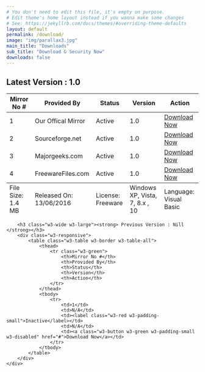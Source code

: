 ```yaml
---
# You don't need to edit this file, it's empty on purpose.
# Edit theme's home layout instead if you wanna make some changes
# See: https://jekyllrb.com/docs/themes/#overriding-theme-defaults
layout: default
permalink: /download/
image: "img/parallax3.jpg"
main_title: "Downloads"
sub_title: "Download G Security Now"
downloads: false
---
```


<div class="w3-display-container w3-padding-64 w3-gray w3-opacity-min">
	<div class="w3-container">
		<h2 class="w3-wide w3-large"><strong> Latest Version : 1.0 </strong></h2>
		<div class="w3-responsive">
			<table class="w3-table w3-border w3-table-all">
				<thead>
				<tr class="w3-green">
					<th>Mirror No #</th>
					<th>Provided By</th>
					<th>Status</th>
					<th>Version</th>
					<th>Action</th>
				</tr>
				</thead>
				<tbody>
					<tr>
						<td>1</td>
						<td>Our Offical Mirror</td>
						<td><label class="w3-green w3-padding-small">Active</label></td>
						<td>1.0</td>
						<td><a class="w3-button w3-green w3-padding-small" href="/downloads/GSecurityv1.0.zip">Download Now</a></td>
					</tr>
					<tr>
						<td>2</td>
						<td>Sourceforge.net</td>
						<td><label class="w3-green w3-padding-small">Active</label></td>
						<td>1.0</td>
						<td><a class="w3-button w3-green w3-padding-small" href="http://www.sourceforge.net/projects/g-security-desktop-locker/files/latest/download">Download Now</a></td>
					</tr>
					<tr>
						<td>3</td>
						<td>Majorgeeks.com</td>
						<td><label class="w3-green w3-padding-small">Active</label></td>
						<td>1.0</td>
						<td><a class="w3-button w3-green w3-padding-small" href="http://www.majorgeeks.com/mg/getmirror/g_security,1.html">Download Now</a></td>
					</tr>
					<tr>
						<td>4</td>
						<td>FreewareFiles.com</td>
						<td><label class="w3-green w3-padding-small">Active</label></td>
						<td>1.0</td>
						<td><a class="w3-button w3-green w3-padding-small" href="http://www.freewarefiles.com/G-Security_program_107883.html">Download Now</a></td>
					</tr>
				</tbody>
				<tfoot>
					<tr class="w3-gray w3-opacity-min">
						<td>File Size: 1.4 MB</td>
						<td>Released On: 13/06/2016</td>
						<td>License: Freeware</td>
						<td>Windows XP, Vista, 7, 8.x , 10</td>
						<td>Language: Visual Basic</td>
					</tr>
				</tfoot>
			</table>
		</div>
		
		<h3 class="w3-wide w3-large"><strong> Previous Version : Nill </strong></h3>
		<div class="w3-responsive">
			<table class="w3-table w3-border w3-table-all">
				<thead>
					<tr class="w3-green">
						<th>Mirror No #</th>
						<th>Provided By</th>
						<th>Status</th>
						<th>Version</th>
						<th>Action</th>
					</tr>
				</thead>
				<tbody>
					<tr>
						<td>1</td>
						<td>N/A</td>
						<td><label class="w3-red w3-padding-small">Inactive</label></td>
						<td>N/A</td>
						<td><a class="w3-button w3-green w3-padding-small w3-disabled" href="#">Download Now</a></td>
					</tr>
				</tbody>
			</table>
		</div>
	</div>
</div>